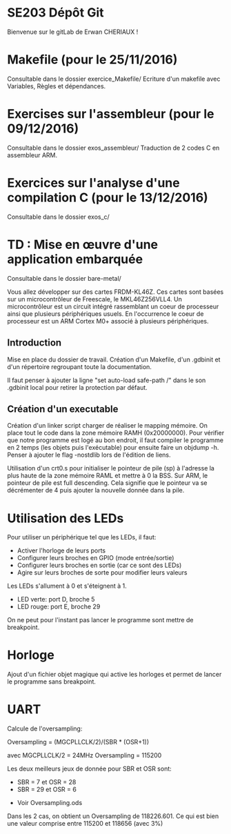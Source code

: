 # SE203 Dépôt Git

Bienvenue sur le gitLab de Erwan CHERIAUX !

# Makefile (pour le 25/11/2016)

Consultable dans le dossier exercice_Makefile/
Ecriture d'un makefile avec Variables, Règles et dépendances.

# Exercises sur l'assembleur (pour le 09/12/2016)

Consultable dans le dossier exos_assembleur/
Traduction de 2 codes C en assembleur ARM.

# Exercices sur l'analyse d'une compilation C (pour le 13/12/2016)

Consultable dans le dossier exos_c/

# TD : Mise en œuvre d'une application embarquée

Consultable dans le dossier bare-metal/

Vous allez développer sur des cartes FRDM-KL46Z. Ces cartes sont basées sur un microcontrôleur de Freescale, le MKL46Z256VLL4. Un microcontrôleur est un circuit intégré rassemblant un coeur de processeur ainsi que plusieurs périphériques usuels. En l'occurrence le coeur de processeur est un ARM Cortex M0+ associé à plusieurs périphériques.

## Introduction

Mise en place du dossier de travail.
Création d'un Makefile, d'un .gdbinit et d'un répertoire regroupant toute la documentation.

Il faut penser à ajouter la ligne "set auto-load safe-path /" dans le son .gdbinit local pour retirer la protection par défaut.

## Création d'un executable

Création d'un linker script charger de réaliser le mapping mémoire.
On place tout le code dans la zone mémoire RAMH (0x20000000).
Pour vérifier que notre programme est logé au bon endroit, il faut compiler le programme en 2 temps (les objets puis l'exécutable) pour ensuite faire un objdump -h. Penser à ajouter le flag -nostdlib lors de l'édition de liens.

Utilisation d'un crt0.s pour initialiser le pointeur de pile (sp) à l'adresse la plus haute de la zone mémoire RAML et mettre à 0 la BSS.
Sur ARM, le pointeur de pile est full descending. Cela signifie que le pointeur va se décrémenter de 4 puis ajouter la nouvelle donnée dans la pile.

# Utilisation des LEDs

Pour utiliser un périphérique tel que les LEDs, il faut:
- Activer l'horloge de leurs ports
- Configurer leurs broches en GPIO (mode entrée/sortie)
- Configurer leurs broches en sortie (car ce sont des LEDs)
- Agire sur leurs broches de sorte pour modifier leurs valeurs

Les LEDs s'allument à 0 et s'éteignent à 1.
- LED verte: port D, broche 5
- LED rouge: port E, broche 29

On ne peut pour l'instant pas lancer le programme sont mettre de breakpoint.

# Horloge

Ajout d'un fichier objet magique qui active les horloges et permet de lancer le programme sans breakpoint.

# UART

Calcule de l'oversampling:

   Oversampling = (MGCPLLCLK/2)/(SBR * (OSR+1))

avec  MGCPLLCLK/2  = 24MHz
      Oversampling = 115200

Les deux meilleurs jeux de donnée pour SBR et OSR sont:

- SBR = 7  et OSR = 28
- SBR = 29 et OSR = 6

* Voir Oversampling.ods

Dans les 2 cas, on obtient un Oversampling de 118226.601.
Ce qui est bien une valeur comprise entre 115200 et 118656 (avec 3%)
